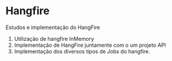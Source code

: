 # Hangfire

Estudos e implementação do HangFire

1) Utilização de hangfire InMemory
2) Implementação de HangFire juntamente com o um projeto API
3) Implementação dos diversos tipos de Jobs do hangfire.
